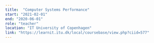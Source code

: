 ```yaml
---
title:  "Computer Systems Performance"
start: "2021-02-01"
end: "2020-06-01"
role: "teacher"
location: "IT University of Copenhagen"
link: "https://learnit.itu.dk/local/coursebase/view.php?ciid=577"
---
```

